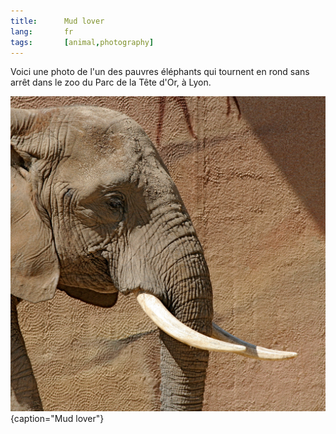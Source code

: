 ```yaml
---
title:      Mud lover
lang:       fr
tags:       [animal,photography]
---
```


Voici une photo de l'un des pauvres éléphants qui tournent en rond sans arrêt dans le zoo du Parc de la Tête d'Or, à Lyon.

![](mud_lover.jpg){caption="Mud lover"}
